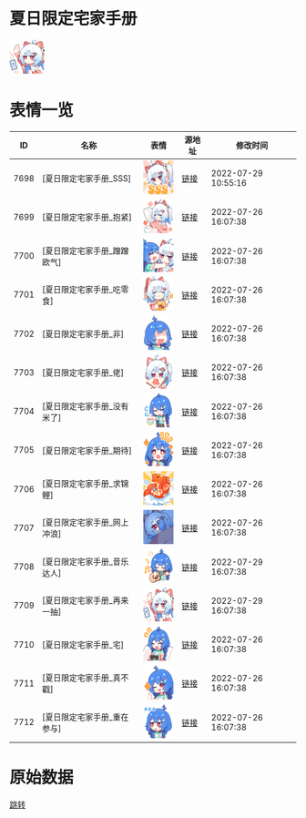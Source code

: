 # 夏日限定宅家手册

<img src="./cover.png" height="60" alt="cover" />

# 表情一览

|ID|名称|表情|源地址|修改时间|
|----|----|----|----|----|
|7698|[夏日限定宅家手册_SSS]|<img src="./pic/007698_%5B夏日限定宅家手册_SSS%5D.png" height="60" alt="SSS"/>|[链接](http://i0.hdslb.com/bfs/emote/418379b31c0a6e176f5cd831e9c7039cee886005.png)|2022-07-29 10:55:16|
|7699|[夏日限定宅家手册_抱紧]|<img src="./pic/007699_%5B夏日限定宅家手册_抱紧%5D.png" height="60" alt="抱紧"/>|[链接](http://i0.hdslb.com/bfs/emote/d36077d4e77ccf360e6473613abb51b8f8b92f9d.png)|2022-07-26 16:07:38|
|7700|[夏日限定宅家手册_蹭蹭欧气]|<img src="./pic/007700_%5B夏日限定宅家手册_蹭蹭欧气%5D.png" height="60" alt="蹭蹭欧气"/>|[链接](http://i0.hdslb.com/bfs/emote/6f9b1f16a8ffec72872ad3688e83ad366ac0dcbb.png)|2022-07-26 16:07:38|
|7701|[夏日限定宅家手册_吃零食]|<img src="./pic/007701_%5B夏日限定宅家手册_吃零食%5D.png" height="60" alt="吃零食"/>|[链接](http://i0.hdslb.com/bfs/emote/5e6dc3b06231e2d3ad45525df4ca436fa92f5ac6.png)|2022-07-26 16:07:38|
|7702|[夏日限定宅家手册_非]|<img src="./pic/007702_%5B夏日限定宅家手册_非%5D.png" height="60" alt="非"/>|[链接](http://i0.hdslb.com/bfs/emote/ab993d5e6b324ac31d90b16295d2f60d738e4f19.png)|2022-07-26 16:07:38|
|7703|[夏日限定宅家手册_佬]|<img src="./pic/007703_%5B夏日限定宅家手册_佬%5D.png" height="60" alt="佬"/>|[链接](http://i0.hdslb.com/bfs/emote/fd5e9cac7d41e8ac937ed6ceb28d563bda1f1fc8.png)|2022-07-26 16:07:38|
|7704|[夏日限定宅家手册_没有米了]|<img src="./pic/007704_%5B夏日限定宅家手册_没有米了%5D.png" height="60" alt="没有米了"/>|[链接](http://i0.hdslb.com/bfs/emote/ec8476628331ef529a7a368d01dd5b82ac53eec6.png)|2022-07-26 16:07:38|
|7705|[夏日限定宅家手册_期待]|<img src="./pic/007705_%5B夏日限定宅家手册_期待%5D.png" height="60" alt="期待"/>|[链接](http://i0.hdslb.com/bfs/emote/aaf3de49543253272e7eaeabff07ef0d162db67a.png)|2022-07-26 16:07:38|
|7706|[夏日限定宅家手册_求锦鲤]|<img src="./pic/007706_%5B夏日限定宅家手册_求锦鲤%5D.png" height="60" alt="求锦鲤"/>|[链接](http://i0.hdslb.com/bfs/emote/464c493ced2446c07b14f6dc151a56e80652d8fc.png)|2022-07-26 16:07:38|
|7707|[夏日限定宅家手册_网上冲浪]|<img src="./pic/007707_%5B夏日限定宅家手册_网上冲浪%5D.png" height="60" alt="网上冲浪"/>|[链接](http://i0.hdslb.com/bfs/emote/cddc14ca7c7ac5eaf29d82af43d170f054e10ab6.png)|2022-07-26 16:07:38|
|7708|[夏日限定宅家手册_音乐达人]|<img src="./pic/007708_%5B夏日限定宅家手册_音乐达人%5D.png" height="60" alt="音乐达人"/>|[链接](http://i0.hdslb.com/bfs/emote/35d446beb2bd2ebb79af3cbd72f8e1b72c1855f1.png)|2022-07-29 16:07:38|
|7709|[夏日限定宅家手册_再来一抽]|<img src="./pic/007709_%5B夏日限定宅家手册_再来一抽%5D.png" height="60" alt="再来一抽"/>|[链接](http://i0.hdslb.com/bfs/emote/bb5994bcbf070e7159e17afe818782546dbe56dd.png)|2022-07-29 16:07:38|
|7710|[夏日限定宅家手册_宅]|<img src="./pic/007710_%5B夏日限定宅家手册_宅%5D.png" height="60" alt="宅"/>|[链接](http://i0.hdslb.com/bfs/emote/cc364694e6aba865665b2d8373bd209d5c828c61.png)|2022-07-26 16:07:38|
|7711|[夏日限定宅家手册_真不戳]|<img src="./pic/007711_%5B夏日限定宅家手册_真不戳%5D.png" height="60" alt="真不戳"/>|[链接](http://i0.hdslb.com/bfs/emote/e74797bfafa9008cda554661edcf99186cd44a40.png)|2022-07-26 16:07:38|
|7712|[夏日限定宅家手册_重在参与]|<img src="./pic/007712_%5B夏日限定宅家手册_重在参与%5D.png" height="60" alt="重在参与"/>|[链接](http://i0.hdslb.com/bfs/emote/aeafdb2f36c2cfde1ff4dadfecde48241ee31f15.png)|2022-07-26 16:07:38|

# 原始数据

[跳转](./raw.json)


